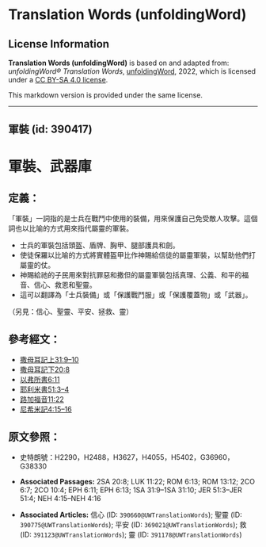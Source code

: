 # Translation Words (unfoldingWord)

## License Information

**Translation Words (unfoldingWord)** is based on and adapted from: _unfoldingWord® Translation Words_, [unfoldingWord](https://unfoldingword.org/utw), 2022, which is licensed under a [CC BY-SA 4.0 license](https://creativecommons.org/licenses/by-sa/4.0/legalcode.en).

This markdown version is provided under the same license.



--------------------------------

## 軍裝 (id: 390417)

軍裝、武器庫
======

定義：
---

「軍裝」一詞指的是士兵在戰鬥中使用的裝備，用來保護自己免受敵人攻擊。這個詞也以比喻的方式用來指代屬靈的軍裝。

* 士兵的軍裝包括頭盔、盾牌、胸甲、腿部護具和劍。
* 使徒保羅以比喻的方式將實體盔甲比作神賜給信徒的屬靈軍裝，以幫助他們打屬靈的仗。
* 神賜給祂的子民用來對抗罪惡和撒但的屬靈軍裝包括真理、公義、和平的福音、信心、救恩和聖靈。
* 這可以翻譯為「士兵裝備」或「保護戰鬥服」或「保護覆蓋物」或「武器」。

（另見：信心、聖靈、平安、拯救、靈）

參考經文：
-----

* [撒母耳記上31:9–10](https://ref.ly/1Sam31:9-1Sam31:10)
* [撒母耳記下20:8](https://ref.ly/2Sam20:8)
* [以弗所書6:11](https://ref.ly/Eph6:11)
* [耶利米書51:3–4](https://ref.ly/Jer51:3-Jer51:4)
* [路加福音11:22](https://ref.ly/Luke11:22)
* [尼希米記4:15–16](https://ref.ly/Neh4:15-Neh4:16)

原文參照：
-----

* 史特朗號：H2290，H2488，H3627，H4055，H5402，G36960，G38330

* **Associated Passages:** 2SA 20:8; LUK 11:22; ROM 6:13; ROM 13:12; 2CO 6:7; 2CO 10:4; EPH 6:11; EPH 6:13; 1SA 31:9–1SA 31:10; JER 51:3–JER 51:4; NEH 4:15–NEH 4:16
* **Associated Articles:** 信心 (ID: `390660@UWTranslationWords`); 聖靈 (ID: `390775@UWTranslationWords`); 平安 (ID: `369021@UWTranslationWords`); 救 (ID: `391123@UWTranslationWords`); 靈 (ID: `391178@UWTranslationWords`)


